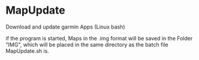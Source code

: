 # MapUpdate
Download and update garmin Apps (Linux bash)


if the program is started, Maps in the .img format will be saved in the Folder "IMG", which will be placed in the same directory as the batch file MapUpdate.sh is.
